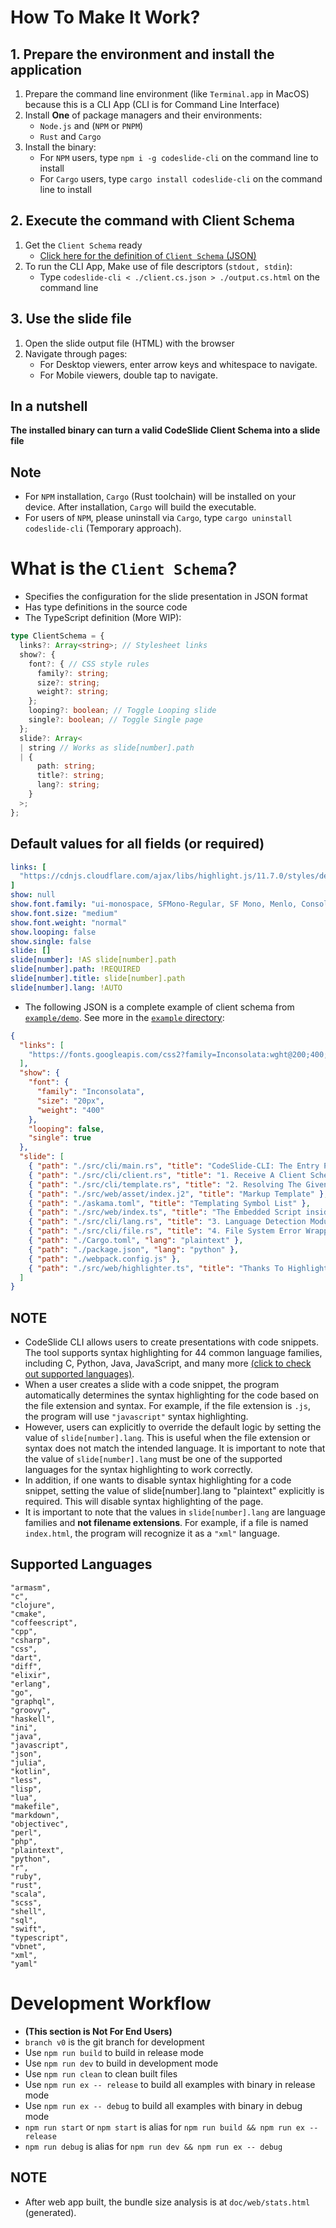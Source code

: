 # How To Make It Work?
## 1. Prepare the environment and install the application
1. Prepare the command line environment (like `Terminal.app` in MacOS)
   because this is a CLI App (CLI is for Command Line Interface)
2. Install **One** of package managers and their environments:
   - `Node.js` and (`NPM` or `PNPM`)
   - `Rust` and `Cargo`
3. Install the binary:
   - For `NPM` users, type `npm i -g codeslide-cli` on the command line to install
   - For `Cargo` users, type `cargo install codeslide-cli` on the command line to install

## 2. Execute the command with Client Schema
1. Get the `Client Schema` ready
   - [Click here for the definition of `Client Schema` (JSON)](#what-is-the-client-schema)
2. To run the CLI App,
   Make use of file descriptors (`stdout, stdin`):
   - Type `codeslide-cli < ./client.cs.json > ./output.cs.html` on the command line

## 3. Use the slide file
1. Open the slide output file (HTML) with the browser
2. Navigate through pages:
   - For Desktop viewers, enter arrow keys and whitespace to navigate.
   - For Mobile viewers, double tap to navigate.

## In a nutshell
**The installed binary can turn a valid CodeSlide Client Schema into a slide file**

## Note
- For `NPM` installation, `Cargo` (Rust toolchain) will be installed
  on your device. After installation, `Cargo` will build the executable.
- For users of `NPM`, please uninstall via `Cargo`,
  type `cargo uninstall codeslide-cli` (Temporary approach).

# What is the `Client Schema`?
- Specifies the configuration for the slide presentation in JSON format
- Has type definitions in the source code
- The TypeScript definition (More WIP):
```ts
type ClientSchema = {
  links?: Array<string>; // Stylesheet links
  show?: {
    font?: { // CSS style rules
      family?: string;
      size?: string;
      weight?: string;
    };
    looping?: boolean; // Toggle Looping slide
    single?: boolean; // Toggle Single page
  };
  slide?: Array<
  | string // Works as slide[number].path
  | {
      path: string;
      title?: string;
      lang?: string;
    }
  >;
};
```

## Default values for all fields (or required)
```yml
links: [
  "https://cdnjs.cloudflare.com/ajax/libs/highlight.js/11.7.0/styles/default.min.css"
]
show: null
show.font.family: "ui-monospace, SFMono-Regular, SF Mono, Menlo, Consolas, Liberation Mono, monospace"
show.font.size: "medium"
show.font.weight: "normal"
show.looping: false
show.single: false
slide: []
slide[number]: !AS slide[number].path
slide[number].path: !REQUIRED
slide[number].title: slide[number].path
slide[number].lang: !AUTO
```
- The following JSON is a complete example of client schema from [`example/demo`](https://github.com/AsherJingkongChen/codeslide-cli-demo).
  See more in the [`example` directory](https://github.com/AsherJingkongChen/codeslide-cli/tree/main/example):
```json
{
  "links": [
    "https://fonts.googleapis.com/css2?family=Inconsolata:wght@200;400;700&display=swap"
  ],
  "show": {
    "font": {
      "family": "Inconsolata",
      "size": "20px",
      "weight": "400"
    },
    "looping": false,
    "single": true
  },
  "slide": [
    { "path": "./src/cli/main.rs", "title": "CodeSlide-CLI: The Entry Point" },
    { "path": "./src/cli/client.rs", "title": "1. Receive A Client Schema" },
    { "path": "./src/cli/template.rs", "title": "2. Resolving The Given Client Schema & Rendering Template" },
    { "path": "./src/web/asset/index.j2", "title": "Markup Template" },
    { "path": "./askama.toml", "title": "Templating Symbol List" },
    { "path": "./src/web/index.ts", "title": "The Embedded Script inside Markup" },
    { "path": "./src/cli/lang.rs", "title": "3. Language Detection Module" },
    { "path": "./src/cli/file.rs", "title": "4. File System Error Wrapper" },
    { "path": "./Cargo.toml", "lang": "plaintext" },
    { "path": "./package.json", "lang": "python" },
    { "path": "./webpack.config.js" },
    { "path": "./src/web/highlighter.ts", "title": "Thanks To Highlight.js!", "lang": "javascript" }
  ]
}
```

## NOTE
- CodeSlide CLI allows users to create presentations with code snippets.
  The tool supports syntax highlighting for 44 common language families, including C, Python, Java, JavaScript, and many more [(click to check out supported languages)](##supported-languages).
- When a user creates a slide with a code snippet, the program automatically 
  determines the syntax highlighting for the code based on the file extension and syntax. For example, if the file extension is `.js`, the program will use `"javascript"` syntax highlighting.
- However, users can explicitly to override the default logic by setting the
  value of `slide[number].lang`. This is useful when the file extension or syntax does not match the intended language. It is important to note that the value of `slide[number].lang` must be one of the supported languages for the syntax highlighting to work correctly.
- In addition, if one wants to disable syntax highlighting for a code
  snippet, setting the value of slide[number].lang to "plaintext" explicitly is required. This will disable syntax highlighting of the page.
- It is important to note that the values in `slide[number].lang` are language
  families and **not filename extensions**. For example, if a file is named `index.html`, the program will recognize it as a `"xml"` language.

## Supported Languages
```
"armasm",
"c",
"clojure",
"cmake",
"coffeescript",
"cpp",
"csharp",
"css",
"dart",
"diff",
"elixir",
"erlang",
"go",
"graphql",
"groovy",
"haskell",
"ini",
"java",
"javascript",
"json",
"julia",
"kotlin",
"less",
"lisp",
"lua",
"makefile",
"markdown",
"objectivec",
"perl",
"php",
"plaintext",
"python",
"r",
"ruby",
"rust",
"scala",
"scss",
"shell",
"sql",
"swift",
"typescript",
"vbnet",
"xml",
"yaml"
```

# Development Workflow
- **(This section is Not For End Users)**
- `branch v0` is the git branch for development
- Use `npm run build` to build in release mode
- Use `npm run dev` to build in development mode
- Use `npm run clean` to clean built files
- Use `npm run ex -- release` to build all examples with binary in release mode
- Use `npm run ex -- debug` to build all examples with binary in debug mode
- `npm run start` or `npm start` is alias for
  `npm run build && npm run ex -- release`
- `npm run debug` is alias for `npm run dev && npm run ex -- debug`

## NOTE
- After web app built, the bundle size analysis is at `doc/web/stats.html`
  (generated).
